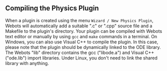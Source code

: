 ## Compiling the Physics Plugin

When a plugin is created using the menu `Wizard / New Physics Plugin`, Webots
will automatically add a suitable ".c" or ".cpp" source file and a Makefile to
the plugin's directory. Your plugin can be compiled with Webots text editor or
manually by using `gcc` and `make` commands in a terminal. On Windows, you can
also use Visual C++ to compile the plugin. In this case, please note that the
plugin should be dynamically linked to the ODE library. The Webots "lib"
directory contains the gcc ("libode.a") and Visual C++ ("ode.lib") import
libraries. Under Linux, you don't need to link the shared library with anything.

